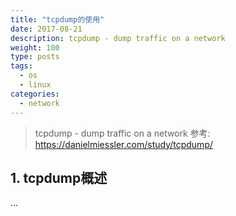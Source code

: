 ```yaml
---
title: "tcpdump的使用"
date: 2017-08-21
description: tcpdump - dump traffic on a network
weight: 100
type: posts
tags:
  - os
  - linux
categories:
  - network
---
```


>  tcpdump - dump traffic on a network
参考: https://danielmiessler.com/study/tcpdump/
## 1. tcpdump概述

...